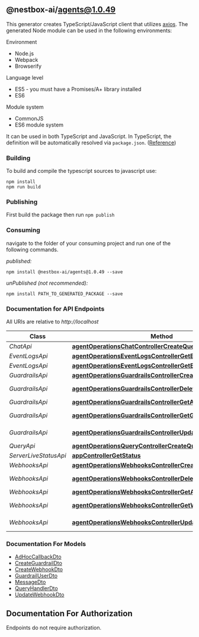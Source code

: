## @nestbox-ai/agents@1.0.49

This generator creates TypeScript/JavaScript client that utilizes [axios](https://github.com/axios/axios). The generated Node module can be used in the following environments:

Environment
* Node.js
* Webpack
* Browserify

Language level
* ES5 - you must have a Promises/A+ library installed
* ES6

Module system
* CommonJS
* ES6 module system

It can be used in both TypeScript and JavaScript. In TypeScript, the definition will be automatically resolved via `package.json`. ([Reference](https://www.typescriptlang.org/docs/handbook/declaration-files/consumption.html))

### Building

To build and compile the typescript sources to javascript use:
```
npm install
npm run build
```

### Publishing

First build the package then run `npm publish`

### Consuming

navigate to the folder of your consuming project and run one of the following commands.

_published:_

```
npm install @nestbox-ai/agents@1.0.49 --save
```

_unPublished (not recommended):_

```
npm install PATH_TO_GENERATED_PACKAGE --save
```

### Documentation for API Endpoints

All URIs are relative to *http://localhost*

Class | Method | HTTP request | Description
------------ | ------------- | ------------- | -------------
*ChatApi* | [**agentOperationsChatControllerCreateQuery**](docs/ChatApi.md#agentoperationschatcontrollercreatequery) | **POST** /agents/{id}/chat | 
*EventLogsApi* | [**agentOperationsEventLogsControllerGetEventLogs**](docs/EventLogsApi.md#agentoperationseventlogscontrollergeteventlogs) | **GET** /agents/{id}/events | 
*EventLogsApi* | [**agentOperationsEventLogsControllerGetEventLogsByQueryId**](docs/EventLogsApi.md#agentoperationseventlogscontrollergeteventlogsbyqueryid) | **GET** /agents/{id}/eventsByQueryId | 
*GuardrailsApi* | [**agentOperationsGuardrailsControllerCreateGuardrails**](docs/GuardrailsApi.md#agentoperationsguardrailscontrollercreateguardrails) | **POST** /agents/{id}/guardrails | 
*GuardrailsApi* | [**agentOperationsGuardrailsControllerDeleteGuardrails**](docs/GuardrailsApi.md#agentoperationsguardrailscontrollerdeleteguardrails) | **DELETE** /agents/{id}/guardrails/{guardrailsId} | 
*GuardrailsApi* | [**agentOperationsGuardrailsControllerGetAllGuardrails**](docs/GuardrailsApi.md#agentoperationsguardrailscontrollergetallguardrails) | **GET** /agents/{id}/guardrails | 
*GuardrailsApi* | [**agentOperationsGuardrailsControllerGetGuardrails**](docs/GuardrailsApi.md#agentoperationsguardrailscontrollergetguardrails) | **GET** /agents/{id}/guardrails/{guardrailsId} | 
*GuardrailsApi* | [**agentOperationsGuardrailsControllerUpdateGuardrails**](docs/GuardrailsApi.md#agentoperationsguardrailscontrollerupdateguardrails) | **PUT** /agents/{id}/guardrails/{guardrailsId} | 
*QueryApi* | [**agentOperationsQueryControllerCreateQuery**](docs/QueryApi.md#agentoperationsquerycontrollercreatequery) | **POST** /agents/{id}/query | 
*ServerLiveStatusApi* | [**appControllerGetStatus**](docs/ServerLiveStatusApi.md#appcontrollergetstatus) | **GET** / | 
*WebhooksApi* | [**agentOperationsWebhooksControllerCreateWebhook**](docs/WebhooksApi.md#agentoperationswebhookscontrollercreatewebhook) | **POST** /agents/{id}/webhooks | 
*WebhooksApi* | [**agentOperationsWebhooksControllerDeleteWebhook**](docs/WebhooksApi.md#agentoperationswebhookscontrollerdeletewebhook) | **DELETE** /agents/{id}/webhooks/{webhookId} | 
*WebhooksApi* | [**agentOperationsWebhooksControllerGetAllWebhooks**](docs/WebhooksApi.md#agentoperationswebhookscontrollergetallwebhooks) | **GET** /agents/{id}/webhooks | 
*WebhooksApi* | [**agentOperationsWebhooksControllerGetWebhook**](docs/WebhooksApi.md#agentoperationswebhookscontrollergetwebhook) | **GET** /agents/{id}/webhooks/{webhookId} | 
*WebhooksApi* | [**agentOperationsWebhooksControllerUpdateWebhook**](docs/WebhooksApi.md#agentoperationswebhookscontrollerupdatewebhook) | **PUT** /agents/{id}/webhooks/{webhookId} | 


### Documentation For Models

 - [AdHocCallbackDto](docs/AdHocCallbackDto.md)
 - [CreateGuardrailDto](docs/CreateGuardrailDto.md)
 - [CreateWebhookDto](docs/CreateWebhookDto.md)
 - [GuardrailUserDto](docs/GuardrailUserDto.md)
 - [MessageDto](docs/MessageDto.md)
 - [QueryHandlerDto](docs/QueryHandlerDto.md)
 - [UpdateWebhookDto](docs/UpdateWebhookDto.md)


<a id="documentation-for-authorization"></a>
## Documentation For Authorization

Endpoints do not require authorization.

